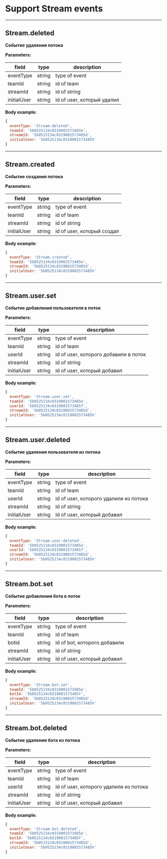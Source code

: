 # Support Stream events

---------------------------------------------------------------------------------

## Stream.deleted

**Событие удаления потока**

**Parameters:**

| field     | type   | description   |
| --------- | ------ | ------------  |
| eventType | string | type of event |
| teamId    | string | id of team    |
| streamId  | string | id of string  |
| initialUser| string | id of user, который удалил |

**Body example:**
```js
{
  eventType: 'Stream.deleted',
  teamId: '5b0525134c0319001573485e',
  streamId: '5b0525134c0319001573485d',
  initialUser: '5b0525134c0319001573485h'
}
```
---------------------------------------------------------------------------------

## Stream.created

**Событие создания потока**

**Parameters:**

| field     | type   | description   |
| --------- | ------ | ------------  |
| eventType | string | type of event |
| teamId    | string | id of team    |
| streamId  | string | id of string  |
| initialUser| string | id of user, который создал |

**Body example:**
```js
{
  eventType: 'Stream.created',
  teamId: '5b0525134c0319001573485e',
  streamId: '5b0525134c0319001573485d',
  initialUser: '5b0525134c0319001573485h'
}
```
---------------------------------------------------------------------------------

## Stream.user.set

**Событие добавления пользователя в поток**

**Parameters:**

| field     | type   | description   |
| --------- | ------ | ------------  |
| eventType | string | type of event |
| teamId    | string | id of team    |
| userId    | string | id of user, которого добавили в поток |
| streamId  | string | id of string  |
| initialUser| string | id of user, который добавил |

**Body example:**
```js
{
  eventType: 'Stream.user.set',
  teamId: '5b0525134c0319001573485e',
  userId: '5b0525134c0319001573485f',
  streamId: '5b0525134c0319001573485d',
  initialUser: '5b0525134c0319001573485h'
}
```
--------------------------------------------------------------------------------

## Stream.user.deleted

**Событие удаления пользователя из потока**

**Parameters:**

| field     | type   | description   |
| --------- | ------ | ------------  |
| eventType | string | type of event |
| teamId    | string | id of team    |
| userId    | string | id of user, которого удалили из потока |
| streamId  | string | id of string  |
| initialUser| string | id of user, который добавил |

**Body example:**
```js
{
  eventType: 'Stream.user.deleted',
  teamId: '5b0525134c0319001573485e',
  userId: '5b0525134c0319001573485f',
  streamId: '5b0525134c0319001573485d',
  initialUser: '5b0525134c0319001573485h'
}
```
---------------------------------------------------------------------------------

## Stream.bot.set

**Событие добавления бота в поток**

**Parameters:**

| field     | type   | description   |
| --------- | ------ | ------------  |
| eventType | string | type of event |
| teamId    | string | id of team    |
| botid     | string | id of bot, которого добавили |
| streamId  | string | id of string  |
| initialUser| string | id of user, который добавил |

**Body example:**
```js
{
  eventType: 'Stream.bot.set',
  teamId: '5b0525134c0319001573485e',
  botId: '5b0525134c0319001573485f',
  streamId: '5b0525134c0319001573485d',
  initialUser: '5b0525134c0319001573485h'
}
```
---------------------------------------------------------------------------------

## Stream.bot.deleted

**Событие удаления бота из потока**

**Parameters:**

| field     | type   | description   |
| --------- | ------ | ------------  |
| eventType | string | type of event |
| teamId    | string | id of team    |
| userId    | string | id of user, которого удалили из потока |
| streamId  | string | id of string  |
| initialUser| string | id of user, который добавил |


**Body example:**
```js
{
  eventType: 'Stream.bot.deleted',
  teamId: '5b0525134c0319001573485e',
  botId: '5b0525134c0319001573485f',
  streamId: '5b0525134c0319001573485d',
  initialUser: '5b0525134c0319001573485h'
}
```